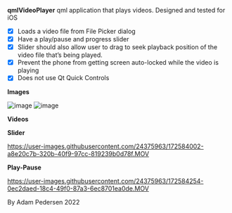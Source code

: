 **qmlVideoPlayer**
qml application that plays videos.
Designed and tested for iOS
- [x] Loads a video file from File Picker dialog 
- [x] Have a play/pause and progress slider 
- [x] Slider should also allow user to drag to seek playback position of the video file that’s being played. 
- [x] Prevent the phone from getting screen auto-locked while the video is playing 
- [x] Does not use Qt Quick Controls

**Images**

![image](https://user-images.githubusercontent.com/24375963/172582718-68fa422c-8baf-4fe3-851b-ddc75184d7de.png)
![image](https://user-images.githubusercontent.com/24375963/172582767-bf77c262-0c52-42f8-8fb5-f8af9df4cdf2.png)

**Videos**

**Slider**

https://user-images.githubusercontent.com/24375963/172584002-a8e20c7b-320b-40f9-97cc-819239b0d78f.MOV

**Play-Pause**

https://user-images.githubusercontent.com/24375963/172584254-0ec2daed-18c4-49f0-87a3-6ec8701ea0de.MOV

By Adam Pedersen 2022
